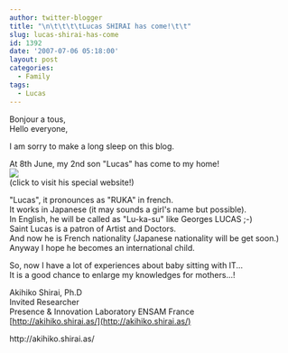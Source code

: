 ```yaml
---
author: twitter-blogger
title: "\n\t\t\t\tLucas SHIRAI has come!\t\t"
slug: lucas-shirai-has-come
id: 1392
date: '2007-07-06 05:18:00'
layout: post
categories:
  - Family
tags:
  - Lucas
---
```


Bonjour a tous,  
Hello everyone,  

I am sorry to make a long sleep on this blog.  

At 8th June, my 2nd son "Lucas" has come to my home!  
 [![](http://lh4.google.com/akihiko.shirai/RnnQjQqtGoI/AAAAAAAAAw8/seJhT0uErT0/S5031127.JPG?imgmax=800)](http://projects.shirai.as/projects/Lucas/)  
(click to visit his special website!)  

"Lucas", it pronounces as "RUKA" in french.  
It works in Japanese (it may sounds a girl's name but possible).  
In English, he will be called as "Lu-ka-su" like Georges LUCAS ;-)  
Saint Lucas is a patron of Artist and Doctors.  
And now he is French nationality (Japanese nationality will be get soon.)  
Anyway I hope he becomes an international child.  

So, now I have a lot of experiences about baby sitting with IT...  
It is a good chance to enlarge my knowledges for mothers...!  

Akihiko Shirai, Ph.D  
Invited Researcher  
Presence & Innovation Laboratory ENSAM France  
[http://akihiko.shirai.as/](http://akihiko.shirai.as/)

<div>http://akihiko.shirai.as/</div>